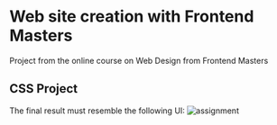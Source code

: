 # Web site creation with Frontend Masters
Project from the online course on Web Design from Frontend Masters

## CSS Project 
The final result must resemble the following UI: ![assignment](https://btholt.github.io/complete-intro-to-web-dev-v3/images/coffee_masters.png)
